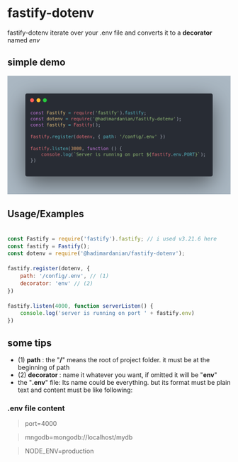 
# fastify-dotenv

fastify-dotenv iterate over your .env file and converts it to a **decorator** named *env*




## simple demo


<img src="assets/image.png">
  
## Usage/Examples

```javascript

const Fastify = require('fastify').fastify; // i used v3.21.6 here
const fastify = Fastify();
const dotenv = require('@hadimardanian/fastify-dotenv');

fastify.register(dotenv, {
    path: '/config/.env', // (1)
    decorator: 'env' // (2)
})

fastify.listen(4000, function serverListen() {
    console.log('server is running on port ' + fastify.env)
})

```


  
## some tips

- (1) **path** : the "**/**" means the root of project folder. it must be at the beginning of path
- (2) **decorator** : name it whatever you want, if omitted it will be "**env**"
- the "**.env**" file: Its name could be everything. but its format must be plain text and content must be like following:


  
### .env file content

> port=4000

> mngodb=mongodb://localhost/mydb

> NODE_ENV=production

  
